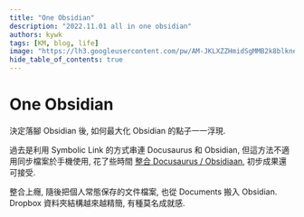 ```yaml
---
title: "One Obsidian"
description: "2022.11.01 all in one obsidian"
authors: kywk
tags: [KM, blog, life]
image: "https://lh3.googleusercontent.com/pw/AM-JKLXZZHmidSgMMB2k8blkneclNRysPXLr__G7rZ4hPi2sN0jC67PHAbX1MyFj8hQX_MTZ6bwIMPwCyu2fu1bU0ZXSX09eu-OlSDb4U-9haUS_wgnVPLaCM6WQLsRbsnocF8X5Edmt35rDjytljbNEMsaf8A=w800-no?authuser=0"
hide_table_of_contents: true
---
```


One Obsidian
============

決定落腳 Obsidian 後, 如何最大化 Obsidian 的點子一一浮現.

過去是利用 Symbolic Link 的方式串連 Docusaurus 和 Obsidian, 
但這方法不適用同步檔案於手機使用, 
花了些時間 [整合 Docusaurus / Obsidiaan](../../moco/utilities/obsidian/obs_docusaurus-integrate.md),
初步成果還可接受.

整合上癮, 隨後把個人常態保存的文件檔案, 也從 Documents 搬入 Obsidian.
Dropbox 資料夾結構越來越精簡, 有種莫名成就感.
